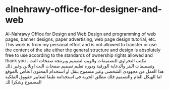 # elnehrawy-office-for-designer-and-web
Al-Nahrawy Office for Design and Web Design and programming of web pages, banner designs, paper advertising, web page design tutorial, etc.
This work is from my personal effort and is not allowed to transfer or use the content of the site either the general structure and design is absolutely free to use according to the standards of ownership rights allowed and thank you
. مكتب النحراوى للتصميمات والويب لتصميم وبرمجة صفحات النت وتصميمات البنر والدعاية الورقية ودورة تعليم تصميم صفحات النت اونلاين وغير ذلك  
هذا العمل من مجهودى الشخصى وغير مسموح بنقل او استخدام المحتوى الخاص بالموقع اما الهيكل العام والتصميم فلك مطلق الحرية فى استخدامة طبقا لمعايير حقووق الملكية المسموح وشكرا لك
